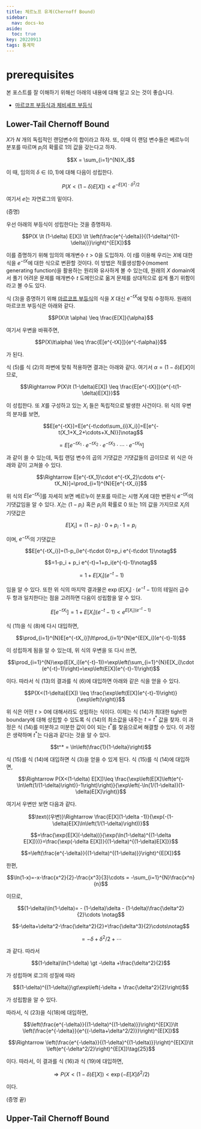 ```yaml
---
title: 체르노프 유계(Chernoff Bound)
sidebar:
  nav: docs-ko
aside:
  toc: true
key: 20220913
tags: 통계학
---
```


# prerequisites

본 포스트를 잘 이해하기 위해선 아래의 내용에 대해 알고 오는 것이 좋습니다.

* [마르코프 부등식과 체비셰프 부등식](https://angeloyeo.github.io/2022/09/12/Markov_Chebyshev_Inequality.html)

## Lower-Tail Chernoff Bound

$X$가 $N$ 개의 독립적인 랜덤변수의 합이라고 하자. 또, 이때 이 랜덤 변수들은 베르누이 분포를 따르며 $p_i$의 확률로 1의 값을 갖는다고 하자.

$$X = \sum_{i=1}^{N}X_i$$

[//]:# (식 1)

이 때, 임의의 $\delta\in (0, 1)$에 대해 다음이 성립한다.

$$P(X \lt (1-\delta)E[X]) \lt e^{-E[X]\cdot \delta^2/2}$$

[//]:# (식 2)

여기서 $e$는 자연로그의 밑이다.

(증명)

우선 아래의 부등식이 성립한다는 것을 증명하자.

$$P(X \lt (1-\delta) E[X]) \lt \left(\frac{e^{-\delta}}{(1-\delta)^{(1-\delta)}}\right)^{E[X]}$$

[//]:# (식 3)

이를 증명하기 위해 임의의 매개변수 $t>0$을 도입하자. 이 $t$를 이용해 우리는 $X$에 대한 식을 $e^{-tX}$에 대한 식으로 변환할 것이다. 이 방법은 적률생성함수(moment generating function)을 활용하는 원리와 유사하게 볼 수 있는데, 원래의 $X$ domain에서 풀기 어려운 문제를 매개변수 $t$ 도메인으로 옮겨 문제를 상대적으로 쉽게 풀기 위함이라고 볼 수도 있다.

식 (3)을 증명하기 위해 [마르코프 부등식](https://angeloyeo.github.io/2022/09/12/Markov_Chebyshev_Inequality.html)의 식을 $X$ 대신 $e^{-tX}$에 맞춰 수정하자. 원래의 마르코프 부등식은 아래와 같다.

$$P(X\lt \alpha) \leq \frac{E[X]}{\alpha}$$

[//]:# (식 4)

여기서 우변을 바꿔주면,

$$P(X\lt\alpha) \leq \frac{E[e^{-tX}]}{e^{-t\alpha}}$$

[//]:# (식 5)

가 된다.

식 (5)를 식 (2)의 좌변에 맞춰 적용하면 결과는 아래와 같다. 여기서 $\alpha = (1-\delta)E[X]$이므로,

$$\Rightarrow P(X\lt (1-\delta)E[X]) \leq \frac{E[e^{-tX}]}{e^{-t(1-\delta)E[X]}}$$

[//]:# (식 6)

이 성립한다. 또 $X$를 구성하고 있는 $X_i$ 들은 독립적으로 발생한 사건이다. 위 식의 우변의 분자를 보면,

$$E[e^{-tX}]=E[e^{-t\cdot\sum_{i}X_i}]=E[e^{-t(X_1+X_2+\cdots+X_N)}]\notag$$

$$=E[e^{-tX_1}\cdot e^{-tX_2}\cdot e^{-tX_3}\cdot \cdots \cdot e^{-t X_N}]$$

[//]:# (식 7)

과 같이 쓸 수 있는데, 독립 랜덤 변수의 곱의 기댓값은 기댓값들의 곱이므로 위 식은 아래와 같이 고쳐쓸 수 있다.

$$\Rightarrow E[e^{-tX_1}\cdot e^{-tX_2}\cdots e^{-tX_N}]=\prod_{i=1}^{N}E[e^{-tX_i}]$$

[//]:# (식 8)

위 식의 $E[e^{-tX_i}]$를 자세히 보면 베르누이 분포를 따르는 시행 $X_i$에 대한 변환식 $e^{-tX_i}$의 기댓값임을 알 수 있다. $X_i$는 $(1-p_i)$ 혹은 $p_i$의 확률로 0 또는 1의 값을 가지므로 $X_i$의 기댓값은

$$E[X_i] = (1-p_i)\cdot 0 + p_i \cdot 1 = p_i$$

이며, $e^{-tX_i}$의 기댓값은 

$$E[e^{-tX_i}]=(1-p_i)e^{-t\cdot 0}+p_i e^{-t\cdot 1}\notag$$

$$=1-p_i + p_i e^{-t}=1+p_i(e^{-t}-1)\notag$$

$$ = 1+E[X_i](e^{-t}-1)$$

임을 알 수 있다. 또한 위 식의 마지막 결과물은 $\exp(E[X_i]\cdot(e^{-t}-1))$의 테일러 급수 두 항과 일치한다는 점을 고려하면 다음이 성립함을 알 수 있다.

$$E[e^{-tX_i}]=1+E[X_i](e^{-t}-1) \lt e^{E[X_i](e^{-t}-1)}$$

[//]:# (식 11)

식 (11)을 식 (8)에 다시 대입하면,

$$\prod_{i=1}^{N}E[e^{-tX_i}]\lt\prod_{i=1}^{N}e^{E[X_i](e^{-t}-1)}$$

이 성립하게 됨을 알 수 있는데, 위 식의 우변을 또 다시 쓰면,

$$\prod_{i=1}^{N}\exp(E[X_i](e^{-t}-1))=\exp\left(\sum_{i=1}^{N}E[X_i]\cdot (e^{-t}-1)\right)=\exp\left(E[X](e^{-t}-1)\right)$$

[//]:# (식 13)

이다. 따라서 식 (13)의 결과를 식 (6)에 대입하면 아래와 같은 식을 얻을 수 있다.

$$P(X<(1-\delta)E[X]) \leq \frac{\exp\left(E[X](e^{-t}-1)\right)}{\exp\left(\right)}$$

위 식은 어떤 $t>0$에 대해서라도 성립하는 식이다. 이제는 식 (14)가 최대한 tight한 boundary에 대해 성립할 수 있도록 식 (14)의 최소값을 내주는 $t=t^\ast$ 값을 찾자. 이 과정은 식 (14)를 미분하고 미분한 값이 $0$이 되는 $t^\ast$를 찾음으로써 해결할 수 있다. 이 과정은 생략하며 $t^*$는 다음과 같다는 것을 알 수 있다.

$$t^* = \ln\left(\frac{1}{1-\delta}\right)$$

[//]:# (식 15)

식 (15)를 식 (14)에 대입하면 식 (3)을 얻을 수 있게 된다. 식 (15)를 식 (14)에 대입하면,

$$\Rightarrow P(X<(1-\delta) E[X])\leq 
  \frac{\exp\left(E[X]\left(e^{-\ln\left(1/(1-\delta)\right)}-1\right)\right)}{\exp\left(-\ln(1/(1-\delta))(1-\delta)E[X]\right)}$$

여기서 우변만 보면 다음과 같다.

$$\text{(우변)}\Rightarrow \frac{E[X](1-\delta -1)}{\exp(-(1-\delta)E[X]\ln\left(1/(1-\delta)\right))}$$

$$=\frac{\exp(E[X](-\delta))}{\exp(\ln(1-\delta)^{(1-\delta E[X])})}=\frac{\exp(-\delta E[X])}{(1-\delta)^{(1-\delta)E[X]}}$$

$$=\left(\frac{e^{-\delta}}{(1-\delta)^{(1-\delta)}}\right)^{E[X]}$$

한편, 

$$\ln(1-x)=-x-\frac{x^2}{2}-\frac{x^3}{3}\cdots = -\sum_{i=1}^{N}\frac{x^n}{n}$$

이므로,

$$(1-\delta)\ln(1-\delta)= - (1-\delta)\delta - (1-\delta)\frac{\delta^2}{2}\cdots \notag$$

$$-\delta+\delta^2-\frac{\delta^2}{2}+\frac{\delta^3}{2}\cdots\notag$$

$$=-\delta+\delta^2/2+\cdots$$

과 같다. 따라서 

$$(1-\delta)\ln(1-\delta) \gt -\delta +\frac{\delta^2}{2}$$

가 성립하며 로그의 성질에 따라

$$(1-\delta)^{(1-\delta)}\gt\exp\left(-\delta + \frac{\delta^2}{2}\right)$$

가 성립함을 알 수 있다.

따라서, 식 (23)을 식(18)에 대입하면,

$$\left(\frac{e^{-\delta}}{(1-\delta)^{(1-\delta)}}\right)^{E[X]}\lt \left(\frac{e^{-\delta}}{e^{(-\delta+\delta^2/2)}}\right)^{E[X]}$$

$$\Rightarrow \left(\frac{e^{-\delta}}{(1-\delta)^{(1-\delta)}}\right)^{E[X]}\lt \left(e^{-\delta^2/2}\right)^{E[X]}\tag{25}$$

이다. 따라서, 이 결과를 식 (16)과 식 (19)에 대입하면,

$$\Rightarrow P(X\lt (1-\delta)E[X])\lt \exp(-E[X]\delta^2/2)$$

[//]:# (식 26)

이다.

(증명 끝)

## Upper-Tail Chernoff Bound
